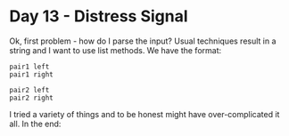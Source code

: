 # Day 13 - Distress Signal

Ok, first problem - how do I parse the input? Usual techniques result in a string and I want to use list methods.
We have the format:
```plaintext
pair1 left
pair1 right

pair2 left
pair2 right
```

I tried a variety of things and to be honest might have over-complicated it all. In the end:

